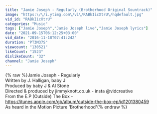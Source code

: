 ```yaml
---
title: "Jamie Joseph - Regularly (Brotherhood Original Sountrack)"
image: "https:\/\/i.ytimg.com\/vi\/RABkIicXtrU\/hqdefault.jpg"
vid_id: "RABkIicXtrU"
categories: "Music"
tags: ["Jamie Joseph","Jamie Joseph live","Jamie Joseph lyrics"]
date: "2021-09-15T06:12:25+03:00"
vid_date: "2016-11-18T07:41:24Z"
duration: "PT3M37S"
viewcount: "130521"
likeCount: "1523"
dislikeCount: "32"
channel: "Jamie Joseph"
---
```

{% raw %}Jamie Joseph - Regularly<br />Written by J. Halligan, baby J <br />Produced by baby J &amp; Al Stone<br />Directed &amp; produced by jimmyknott.co.uk - insta @vidcreative<br />From the E.P (Outside) The Box - <a rel="nofollow" target="blank" href="https://itunes.apple.com/gb/album/outside-the-box-ep/id1201380459">https://itunes.apple.com/gb/album/outside-the-box-ep/id1201380459</a><br />As heard in the Motion Picture 'Brotherhood'{% endraw %}
